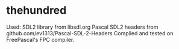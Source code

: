# thehundred
Used:
SDL2 library from libsdl.org 
Pascal SDL2 headers from github.com/ev1313/Pascal-SDL-2-Headers
Compiled and tested on FreePascal's FPC compiler. 
